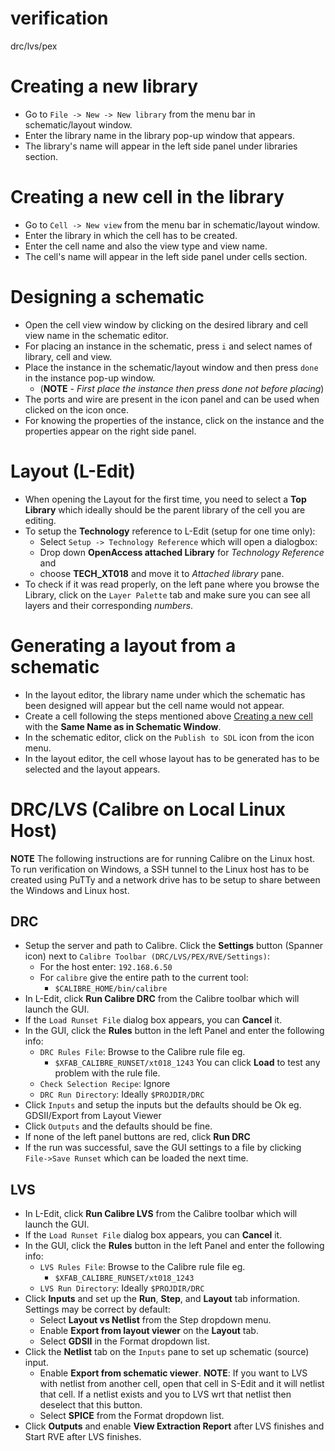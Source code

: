 # verification
drc/lvs/pex

# Creating a new library
* Go to `File -> New -> New library` from the menu bar in schematic/layout window.
* Enter the library name in the library pop-up window that appears.
* The library's name will appear in the left side panel under libraries section.

# Creating a new cell in the library
* Go to `Cell -> New view` from the menu bar in schematic/layout window.
* Enter the library in which the cell has to be created.
* Enter the cell name and also the view type and view name.
* The cell's name will appear in the left side panel under cells section.

# Designing a schematic 
* Open the cell view window by clicking on the desired library and cell view name in the schematic editor.
* For placing an instance in the schematic, press `i` and select names of library, cell and view.
* Place the instance in the schematic/layout window and then press `done` in the instance pop-up window.
  - (**NOTE** - *First place the instance then press done not before placing*)
* The ports and wire are present in the icon panel and can be used when clicked on the icon once.
* For knowing the properties of the instance, click on the instance and the properties appear on the right side panel.

# Layout (L-Edit)
* When opening the Layout for the first time, you need to select a **Top Library** which ideally should be the parent library of the cell you are editing.
* To setup the **Technology** reference to L-Edit (setup for one time only): 
    * Select `Setup -> Technology Reference` which will open a dialogbox:
    * Drop down **OpenAccess attached Library** for *Technology Reference* and
    * choose **TECH_XT018** and move it to *Attached library* pane.
* To check if it was read properly, on the left pane where you browse the Library, click on the `Layer Palette` tab and make sure you can see all layers and their corresponding *numbers*.

# Generating a layout from a schematic
* In the layout editor, the library name under which the schematic has been designed will appear but the cell name would not appear.
* Create a cell following the steps mentioned above [Creating a new cell](#Creating-a-new-cell-in-the-library) with the **Same Name as in Schematic Window**.
* In the schematic editor, click on the `Publish to SDL` icon from the icon menu.
* In the layout editor, the cell whose layout has to be generated has to be selected and the layout appears.

# DRC/LVS (Calibre on Local Linux Host)
**NOTE** The following instructions are for running Calibre on the Linux host. To run verification on Windows, a SSH tunnel to the Linux host has to be created using PuTTy and a network drive has to be setup to share between the Windows and Linux host. 

## DRC
  * Setup the server and path to Calibre. Click the **Settings** button (Spanner icon) next to `Calibre Toolbar (DRC/LVS/PEX/RVE/Settings)`:
    * For the host enter: `192.168.6.50`
    * For `calibre` give the entire path to the current tool: 
      * `$CALIBRE_HOME/bin/calibre`
  * In L-Edit, click **Run Calibre DRC** from the Calibre toolbar which will launch the GUI.
  * If the `Load Runset File` dialog box appears, you can **Cancel** it.
  * In the GUI, click the **Rules** button in the left Panel and enter the following info:
    * `DRC Rules File`: Browse to the Calibre rule file eg.
      * `$XFAB_CALIBRE_RUNSET/xt018_1243` You can click **Load** to test any problem with the rule file.
    * `Check Selection Recipe`: Ignore
    * `DRC Run Directory`: Ideally `$PROJDIR/DRC`
  * Click `Inputs` and setup the inputs but the defaults should be Ok eg. GDSII/Export from Layout Viewer
  * Click `Outputs` and the defaults should be fine.
  * If none of the left panel buttons are red, click **Run DRC**
  * If the run was successful, save the GUI settings to a file by clicking `File->Save Runset` which can be loaded the next time.

## LVS
  * In L-Edit, click **Run Calibre LVS** from the Calibre toolbar which will launch the GUI.
  * If the `Load Runset File` dialog box appears, you can **Cancel** it.
  * In the GUI, click the **Rules** button in the left Panel and enter the following info:
    * `LVS Rules File`: Browse to the Calibre rule file eg.
      * `$XFAB_CALIBRE_RUNSET/xt018_1243`
    * `LVS Run Directory`: Ideally `$PROJDIR/DRC`
  * Click **Inputs** and set up the **Run**, **Step**, and **Layout** tab information. Settings may be  correct by default:
    * Select **Layout vs Netlist** from the Step dropdown menu.
    * Enable **Export from layout viewer** on the **Layout** tab.
    * Select **GDSII** in the Format dropdown list.
  * Click the **Netlist** tab on the `Inputs` pane to set up schematic (source) input.
    * Enable **Export from schematic viewer**. **NOTE**: If you want to LVS with netlist from another cell, open that cell in S-Edit and it will netlist that cell. If a netlist exists and you to LVS wrt that netlist then deselect that this button.
    * Select **SPICE** from the Format dropdown list.
  * Click **Outputs** and enable **View Extraction Report** after LVS finishes and Start RVE after LVS finishes.
